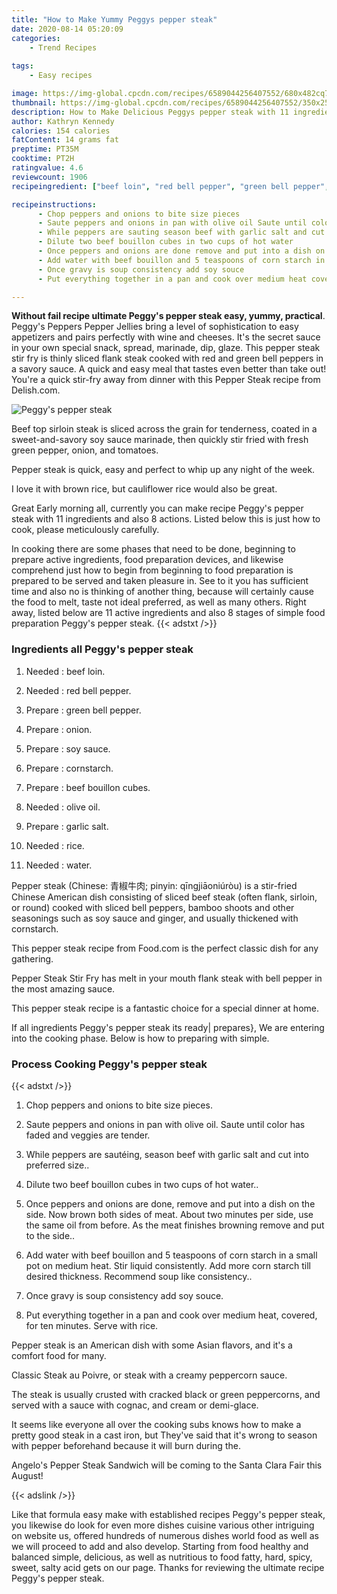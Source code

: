 ```yaml
---
title: "How to Make Yummy Peggys pepper steak"
date: 2020-08-14 05:20:09
categories:
    - Trend Recipes
    
tags:
    - Easy recipes

image: https://img-global.cpcdn.com/recipes/6589044256407552/680x482cq70/peggys-pepper-steak-recipe-main-photo.jpg
thumbnail: https://img-global.cpcdn.com/recipes/6589044256407552/350x250cq70/peggys-pepper-steak-recipe-main-photo.jpg
description: How to Make Delicious Peggys pepper steak with 11 ingredients and 8 stages of easy cooking.
author: Kathryn Kennedy
calories: 154 calories
fatContent: 14 grams fat
preptime: PT35M
cooktime: PT2H
ratingvalue: 4.6
reviewcount: 1906
recipeingredient: ["beef loin", "red bell pepper", "green bell pepper", "onion", "soy sauce", "cornstarch", "beef bouillon cubes", "olive oil", "garlic salt", "rice", "water"]

recipeinstructions: 
      - Chop peppers and onions to bite size pieces 
      - Saute peppers and onions in pan with olive oil Saute until color has faded and veggies are tender 
      - While peppers are sauting season beef with garlic salt and cut into preferred size 
      - Dilute two beef bouillon cubes in two cups of hot water 
      - Once peppers and onions are done remove and put into a dish on the side Now brown both sides of meat About two minutes per side use the same oil from before As the meat finishes browning remove and put to the side 
      - Add water with beef bouillon and 5 teaspoons of corn starch in a small pot on medium heat Stir liquid consistently Add more corn starch till desired thickness Recommend soup like consistency 
      - Once gravy is soup consistency add soy souce 
      - Put everything together in a pan and cook over medium heat covered for ten minutes Serve with rice

---
```




**Without fail recipe ultimate Peggy&#39;s pepper steak easy, yummy, practical**. Peggy&#39;s Peppers Pepper Jellies bring a level of sophistication to easy appetizers and pairs perfectly with wine and cheeses. It&#39;s the secret sauce in your own special snack, spread, marinade, dip, glaze. This pepper steak stir fry is thinly sliced flank steak cooked with red and green bell peppers in a savory sauce. A quick and easy meal that tastes even better than take out! You&#39;re a quick stir-fry away from dinner with this Pepper Steak recipe from Delish.com.


![Peggy&#39;s pepper steak](https://img-global.cpcdn.com/recipes/6589044256407552/680x482cq70/peggys-pepper-steak-recipe-main-photo.jpg "Peggy&#39;s pepper steak")



Beef top sirloin steak is sliced across the grain for tenderness, coated in a sweet-and-savory soy sauce marinade, then quickly stir fried with fresh green pepper, onion, and tomatoes.

Pepper steak is quick, easy and perfect to whip up any night of the week.

I love it with brown rice, but cauliflower rice would also be great.


Great Early morning all, currently you can make recipe Peggy&#39;s pepper steak with 11 ingredients and also 8 actions. Listed below this is just how to cook, please meticulously carefully.

In cooking there are some phases that need to be done, beginning to prepare active ingredients, food preparation devices, and likewise comprehend just how to begin from beginning to food preparation is prepared to be served and taken pleasure in. See to it you has sufficient time and also no is thinking of another thing, because will certainly cause the food to melt, taste not ideal preferred, as well as many others. Right away, listed below are 11 active ingredients and also 8 stages of simple food preparation Peggy&#39;s pepper steak.
{{< adstxt />}}

### Ingredients all Peggy&#39;s pepper steak


1. Needed  : beef loin.

1. Needed  : red bell pepper.

1. Prepare  : green bell pepper.

1. Prepare  : onion.

1. Prepare  : soy sauce.

1. Prepare  : cornstarch.

1. Prepare  : beef bouillon cubes.

1. Needed  : olive oil.

1. Prepare  : garlic salt.

1. Needed  : rice.

1. Needed  : water.


Pepper steak (Chinese: 青椒牛肉; pinyin: qīngjiāoniúròu) is a stir-fried Chinese American dish consisting of sliced beef steak (often flank, sirloin, or round) cooked with sliced bell peppers, bamboo shoots and other seasonings such as soy sauce and ginger, and usually thickened with cornstarch.

This pepper steak recipe from Food.com is the perfect classic dish for any gathering.

Pepper Steak Stir Fry has melt in your mouth flank steak with bell pepper in the most amazing sauce.

This pepper steak recipe is a fantastic choice for a special dinner at home.


If all ingredients Peggy&#39;s pepper steak its ready| prepares}, We are entering into the cooking phase. Below is how to preparing with simple.

### Process Cooking Peggy&#39;s pepper steak

{{< adstxt />}}


1. Chop peppers and onions to bite size pieces.



1. Saute peppers and onions in pan with olive oil. Saute until color has faded and veggies are tender.



1. While peppers are sautéing, season beef with garlic salt and cut into preferred size..



1. Dilute two beef bouillon cubes in two cups of hot water..



1. Once peppers and onions are done, remove and put into a dish on the side. Now brown both sides of meat. About two minutes per side, use the same oil from before. As the meat finishes browning remove and put to the side..



1. Add water with beef bouillon and 5 teaspoons of corn starch in a small pot on medium heat. Stir liquid consistently. Add more corn starch till desired thickness. Recommend soup like consistency..



1. Once gravy is soup consistency add soy souce.



1. Put everything together in a pan and cook over medium heat, covered, for ten minutes. Serve with rice.




Pepper steak is an American dish with some Asian flavors, and it&#39;s a comfort food for many.

Classic Steak au Poivre, or steak with a creamy peppercorn sauce.

The steak is usually crusted with cracked black or green peppercorns, and served with a sauce with cognac, and cream or demi-glace.

It seems like everyone all over the cooking subs knows how to make a pretty good steak in a cast iron, but They&#39;ve said that it&#39;s wrong to season with pepper beforehand because it will burn during the.

Angelo&#39;s Pepper Steak Sandwich will be coming to the Santa Clara Fair this August!


{{< adslink />}}

Like that formula easy make with established recipes Peggy&#39;s pepper steak, you likewise do look for even more dishes cuisine various other intriguing on website us, offered hundreds of numerous dishes world food as well as we will proceed to add and also develop. Starting from food healthy and balanced simple, delicious, as well as nutritious to food fatty, hard, spicy, sweet, salty acid gets on our page. Thanks for reviewing the ultimate recipe Peggy&#39;s pepper steak.

